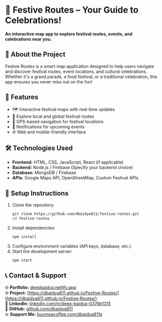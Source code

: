 
# 🎉 Festive Routes – Your Guide to Celebrations!  
**An interactive map app to explore festival routes, events, and celebrations near you.**  

## 🚀 About the Project  
Festive Routes is a smart map application designed to help users navigate and discover festival routes, event locations, and cultural celebrations. Whether it's a grand parade, a food festival, or a traditional celebration, this app ensures you never miss out on the fun!  

## 🔧 Features  
- 🗺️ Interactive festival maps with real-time updates  
- 🎊 Explore local and global festival routes  
- 📍 GPS-based navigation for festival locations  
- 🔔 Notifications for upcoming events  
- 🌐 Web and mobile-friendly interface  

## 🛠️ Technologies Used  
- **Frontend:** HTML, CSS, JavaScript, React (if applicable)  
- **Backend:** Node.js / Firebase (Specify your backend choice)  
- **Database:** MongoDB / Firebase  
- **APIs:** Google Maps API, OpenStreetMap, Custom Festival APIs  

## 📌 Setup Instructions  
1. Clone the repository:  
   ```bash
   git clone https://github.com/dbaidya811/festive-routes.git
   cd festive-routes
   ```  
2. Install dependencies:  
   ```bash
   npm install  
   ```  
3. Configure environment variables (API keys, database, etc.).  
4. Start the development server:  
   ```bash
   npm start  
   ```  

## 📞 Contact & Support  
🌐 **Portfolio:** [deepbaidya.netlify.app](https://deepbaidya.netlify.app)  
🌐 **Project:** [https://dbaidya811.github.io/Festive-Routes/](https://dbaidya811.github.io/Festive-Routes/)  
💼 **LinkedIn:** [linkedin.com/in/deep-baidya-0376b1315](https://www.linkedin.com/in/deep-baidya-0376b1315)  
🐙 **GitHub:** [github.com/dbaidya811](https://github.com/dbaidya811)  
☕ **Support Me:** [buymeacoffee.com/dbaidya811e](https://www.buymeacoffee.com/dbaidya811e)  

